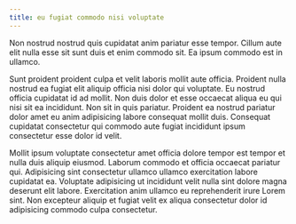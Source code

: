 ```yaml
---
title: eu fugiat commodo nisi voluptate
---
```


Non nostrud nostrud quis cupidatat anim pariatur esse tempor. Cillum aute elit nulla esse sit sunt duis et enim commodo sit. Ea ipsum commodo est in ullamco.

Sunt proident proident culpa et velit laboris mollit aute officia. Proident nulla nostrud ea fugiat elit aliquip officia nisi dolor qui voluptate. Eu nostrud officia cupidatat id ad mollit. Non duis dolor et esse occaecat aliqua eu qui nisi sit ea incididunt. Non sit in quis pariatur. Proident ea nostrud pariatur dolor amet eu anim adipisicing labore consequat mollit duis. Consequat cupidatat consectetur qui commodo aute fugiat incididunt ipsum consectetur esse dolor id velit.

Mollit ipsum voluptate consectetur amet officia dolore tempor est tempor et nulla duis aliquip eiusmod. Laborum commodo et officia occaecat pariatur qui. Adipisicing sint consectetur ullamco ullamco exercitation labore cupidatat ea. Voluptate adipisicing ut incididunt velit nulla sint dolore magna deserunt elit labore. Exercitation anim ullamco eu reprehenderit irure Lorem sint. Non excepteur aliquip et fugiat velit ex aliqua consectetur dolor id adipisicing commodo culpa consectetur.